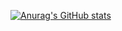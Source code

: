 [![Anurag's GitHub stats](https://github-readme-stats.vercel.app/api?username=anuraghazra)](https://github.com/BlueRyse/github-readme-stats)
